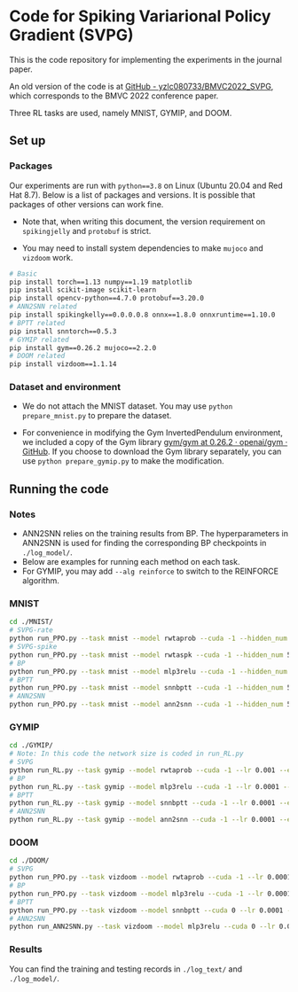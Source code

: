 # Code for Spiking Variarional Policy Gradient (SVPG)

This is the code repository for implementing the experiments in the journal paper.

An old version of the code is at [GitHub - yzlc080733/BMVC2022_SVPG](https://github.com/yzlc080733/BMVC2022_SVPG), which corresponds to the BMVC 2022 conference paper.

Three RL tasks are used, namely MNIST, GYMIP, and DOOM.

## Set up

### Packages

Our experiments are run with `python==3.8` on Linux (Ubuntu 20.04 and Red Hat 8.7). Below is a list of packages and versions. It is possible that packages of other versions can work fine.

* Note that, when writing this document, the version requirement on `spikingjelly` and `protobuf` is strict.

* You may need to install system dependencies to make `mujoco` and `vizdoom` work.

```bash
# Basic
pip install torch==1.13 numpy==1.19 matplotlib
pip install scikit-image scikit-learn
pip install opencv-python==4.7.0 protobuf==3.20.0
# ANN2SNN related
pip install spikingkelly==0.0.0.0.8 onnx==1.8.0 onnxruntime==1.10.0
# BPTT related
pip install snntorch==0.5.3
# GYMIP related
pip install gym==0.26.2 mujoco==2.2.0
# DOOM related
pip install vizdoom==1.1.14
```

### Dataset and environment

* We do not attach the MNIST dataset. You may use `python prepare_mnist.py` to prepare the dataset.

* For convenience in modifying the Gym InvertedPendulum environment, we included a copy of the Gym library [gym/gym at 0.26.2 · openai/gym · GitHub](https://github.com/openai/gym/tree/0.26.2/gym). If you choose to download the Gym library separately, you can use `python prepare_gymip.py` to make the modification.

## Running the code

### Notes

* ANN2SNN relies on the training results from BP. The hyperparameters in ANN2SNN is used for finding the corresponding BP checkpoints in `./log_model/`.
* Below are examples for running each method on each task.
* For GYMIP, you may add `--alg reinforce` to switch to the REINFORCE algorithm.

### MNIST

```bash
cd ./MNIST/
# SVPG-rate
python run_PPO.py --task mnist --model rwtaprob --cuda -1 --hidden_num 500 --hid_group_num 50 --hid_group_size 10 --lr 0.001 --entropy 0.2 --rwta_del_connection none --ignore_checkpoint
# SVPG-spike
python run_PPO.py --task mnist --model rwtaspk --cuda -1 --hidden_num 500 --hid_group_num 50 --hid_group_size 10 --lr 0.001 --entropy 0.2 --rwta_del_connection none --ignore_checkpoint
# BP
python run_PPO.py --task mnist --model mlp3relu --cuda -1 --hidden_num 500 --hid_group_num 50 --hid_group_size 10 --lr 0.0001 --entropy 1.0 --rwta_del_connection none --ignore_checkpoint
# BPTT
python run_PPO.py --task mnist --model snnbptt --cuda -1 --hidden_num 500 --hid_group_num 50 --hid_group_size 10 --lr 0.0001 --entropy 1.0 --rwta_del_connection none --ignore_checkpoint
# ANN2SNN
python run_PPO.py --task mnist --model ann2snn --cuda -1 --hidden_num 500 --hid_group_num 50 --hid_group_size 10 --lr 0.0001 --entropy 1.0 --rwta_del_connection none --ignore_checkpoint
```

### GYMIP

```bash
cd ./GYMIP/
# Note: In this code the network size is coded in run_RL.py
# SVPG
python run_RL.py --task gymip --model rwtaprob --cuda -1 --lr 0.001 --entropy 5 --rwta_del_connection none --ignore_checkpoint
# BP
python run_RL.py --task gymip --model mlp3relu --cuda -1 --lr 0.0001 --entropy 1 --rwta_del_connection none --ignore_checkpoint
# BPTT
python run_RL.py --task gymip --model snnbptt --cuda -1 --lr 0.0001 --entropy 0.5 --rwta_del_connection none --snn_num_steps 15 --ignore_checkpoint
# ANN2SNN
python run_RL.py --task gymip --model ann2snn --cuda -1 --lr 0.0001 --entropy 1 --rwta_del_connection none --ignore_checkpoint
```

### DOOM

```bash
cd ./DOOM/
# SVPG
python run_PPO.py --task vizdoom --model rwtaprob --cuda -1 --lr 0.0001 --entropy 0.02 --rwta_del_connection none --ignore_checkpoint
# BP
python run_PPO.py --task vizdoom --model mlp3relu --cuda -1 --lr 0.0001 --entropy 0.02 --rwta_del_connection none --ignore_checkpoint
# BPTT
python run_PPO.py --task vizdoom --model snnbptt --cuda 0 --lr 0.0001 --entropy 0.02 --rwta_del_connection none --ignore_checkpoint
# ANN2SNN
python run_ANN2SNN.py --task vizdoom --model mlp3relu --cuda 0 --lr 0.0001 --entropy 0.02 --rwta_del_connection none --ignore_checkpoint
```

### Results

You can find the training and testing records in `./log_text/` and `./log_model/`.